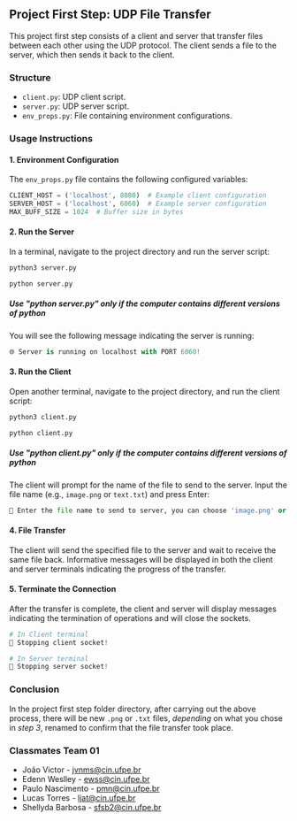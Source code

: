 ## Project First Step: UDP File Transfer 

This project first step consists of a client and server that transfer files between each other using the UDP protocol. The client sends a file to the server, which then sends it back to the client.

### Structure

- `client.py`: UDP client script.
- `server.py`: UDP server script.
- `env_props.py`: File containing environment configurations.

### Usage Instructions

#### 1. Environment Configuration
   The `env_props.py` file contains the following configured variables:

   ```python
   CLIENT_HOST = ('localhost', 8080)  # Example client configuration
   SERVER_HOST = ('localhost', 6060)  # Example server configuration
   MAX_BUFF_SIZE = 1024  # Buffer size in bytes
   ```

#### 2. Run the Server
   In a terminal, navigate to the project directory and run the server script:

   ```python
   python3 server.py
   ```

   ```python
   python server.py
   ```
   ##### Use "python server.py" only if the computer contains different versions of python

   You will see the following message indicating the server is running:
   ```python
   🌐 Server is running on localhost with PORT 6060!
   ```

#### 3. Run the Client
  Open another terminal, navigate to the project directory, and run the client script:

   ```python
   python3 client.py
   ```

   ```python
   python client.py
   ```
   ##### Use "python client.py" only if the computer contains different versions of python

   The client will prompt for the name of the file to send to the server. Input the file name (e.g., `image.png` or `text.txt`) and press Enter:
   ```python
   💬 Enter the file name to send to server, you can choose 'image.png' or 'text.txt': image.png # Here goes your input
   ```

#### 4. File Transfer
   The client will send the specified file to the server and wait to receive the same file back. Informative messages will be displayed in both the client and server terminals indicating the progress of the transfer.

#### 5. Terminate the Connection
   After the transfer is complete, the client and server will display messages indicating the termination of operations and will close the sockets.
   ```python
   # In Client terminal 
   🛑 Stopping client socket!

   # In Server terminal
   🛑 Stopping server socket!
   ```

### Conclusion
   In the project first step folder directory, after carrying out the above process, there will be new `.png` or `.txt` files, *depending* on what you chose in *step 3*, renamed to confirm that the file transfer took place.

### Classmates Team 01
- João Victor - jvnms@cin.ufpe.br
- Edenn Weslley - ewss@cin.ufpe.br
- Paulo Nascimento - pmn@cin.ufpe.br
- Lucas Torres - ljat@cin.ufpe.br
- Shellyda Barbosa - sfsb2@cin.ufpe.br
    
    



